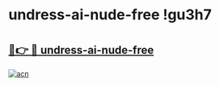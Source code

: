 # undress-ai-nude-free !gu3h7

# <h2><a href="https://cl5ska.esa.edu.pl?title=undress-ai-nude-free&ref=gu3h7">🔗👉 🔴 undress-ai-nude-free</a></h2>

[![acn](https://github.com/user-attachments/assets/0f9c940e-d8b0-45ae-aac7-cd30a18b3e1c)](https://cl5ska.esa.edu.pl?title=undress-ai-nude-free&ref=gu3h7)


